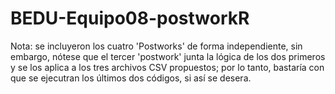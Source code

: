 # BEDU-Equipo08-postworkR

Nota: se incluyeron los cuatro 'Postworks' de forma independiente, sin embargo, nótese que el tercer 'postwork' junta la lógica de los dos primeros y se los aplica a los tres archivos CSV propuestos; por lo tanto, bastaría con que se ejecutran los últimos dos códigos, si así se desera.
